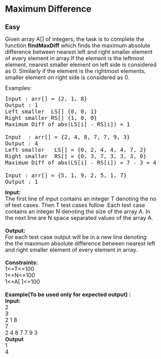 # Maximum Difference
## Easy
<div class="problems_problem_content__Xm_eO"><p><span style="font-size:18px">Given array A[] of integers, the task is to complete the function <strong>findMaxDiff</strong>&nbsp;which finds the maximum absolute difference between nearest left and right smaller element of every element in array.If the element is the&nbsp;leftmost element, nearest smaller element on left side is considered as 0. Similarly if the element is the&nbsp;rightmost elements, smaller element on right side is considered as 0.</span></p>

<p><span style="font-size:18px">Examples:</span></p>

<pre><span style="font-size:18px">Input : arr[] = {2, 1, 8}
Output : 1
Left smaller  LS[] {0, 0, 1}
Right smaller RS[] {1, 0, 0}
Maximum Diff of abs(LS[i] - RS[i]) = 1 

Input  : arr[] = {2, 4, 8, 7, 7, 9, 3}
Output : 4
Left smaller   LS[] = {0, 2, 4, 4, 4, 7, 2}
Right smaller  RS[] = {0, 3, 7, 3, 3, 3, 0}
Maximum Diff of abs(LS[i] - RS[i]) = 7 - 3 = 4 

Input : arr[] = {5, 1, 9, 2, 5, 1, 7}
Output : 1</span></pre>

<p><span style="font-size:18px"><strong>Input:</strong><br>
The first line of input contains an integer T denoting the no of test cases. Then T test cases follow .Each test case contains an integer N denoting the size of the array A. In the next line are N space separated values of the array A.<br>
<br>
<strong>Output:</strong><br>
For each test case output will be in a new line denoting the&nbsp;the maximum absolute difference between nearest left and right smaller element of every element in array.<br>
<br>
<strong>Constraints:</strong><br>
1&lt;=T&lt;=100<br>
1&lt;=N&lt;=100<br>
1&lt;=A[ ]&lt;=100<br>
<br>
<strong>Example(To be used only for expected output) :<br>
Input:</strong><br>
2<br>
3<br>
2 1 8<br>
7<br>
2&nbsp;4&nbsp;8&nbsp;7&nbsp;7&nbsp;9&nbsp;3<br>
<strong>Output</strong><br>
1<br>
4</span></p>
</div>